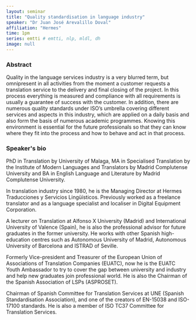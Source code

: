 ```yaml
---
layout: seminar
title: "Quality standardisation in language industry"
speaker: "Dr Juan José Arevalillo Doval"
affiliation: "Hermes"
time: 1pm
series: emtti # emtti, nlp, mldl, dh 
image: null 
---
```


### Abstract

Quality in the language services industry is a very blurred term, but omnipresent in all activities from the moment a customer requests a translation service to the delivery and final closing of the project. In this process everything is measured and compliance with all requirements is usually a guarantee of success with the customer. In addition, there are numerous quality standards under ISO’s umbrella covering different services and aspects in this industry, which are applied on a daily basis and also form the basis of numerous academic programmes. Knowing this environment is essential for the future professionals so that they can know where they fit into the process and how to behave and act in that process.

### Speaker's bio

PhD in Translation by University of Malaga, MA in Specialised Translation by the Institute of Modern Languages and Translators by Madrid Complutense University and BA in English Language and Literature by Madrid Complutense University.
 
In translation industry since 1980, he is the Managing Director at Hermes Traducciones y Servicios Lingüísticos. Previously worked as a freelance translator and as a language specialist and localiser in Digital Equipment Corporation.
 
A lecturer on Translation at Alfonso X University (Madrid) and International University of Valence (Spain), he is also the professional advisor for future graduates in the former university. He works with other Spanish high-education centres such as Autonomous University of Madrid, Autonomous University of Barcelona and ISTRAD of Seville.
 
Formerly Vice-president and Treasurer of the European Union of Associations of Translation Companies (EUATC), now he is the EUATC Youth Ambassador to try to cover the gap between university and industry and help new graduates join professional world. He is also the Chairman of the Spanish Association of LSPs (ASPROSET).
 
Chairman of Spanish Committee for Translation Services at UNE (Spanish Standardisation Association), and one of the creators of EN-15038 and ISO-17100 standards. He is also a member of ISO TC37 Committee for Translation Services.

